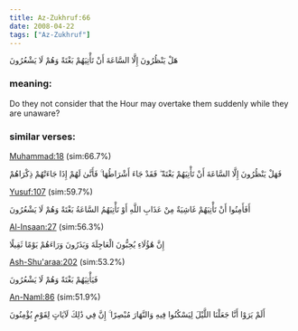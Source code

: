```yaml
---
title: Az-Zukhruf:66
date: 2008-04-22
tags: ["Az-Zukhruf"]
---
```

هَلْ يَنْظُرُونَ إِلَّا السَّاعَةَ أَنْ تَأْتِيَهُمْ بَغْتَةً وَهُمْ لَا يَشْعُرُونَ
### meaning: 
Do they not consider that the Hour may overtake them suddenly while they are unaware?
### similar verses: 

[Muhammad:18](/47/18) (sim:66.7%)

فَهَلْ يَنْظُرُونَ إِلَّا السَّاعَةَ أَنْ تَأْتِيَهُمْ بَغْتَةً ۖ فَقَدْ جَاءَ أَشْرَاطُهَا ۚ فَأَنَّىٰ لَهُمْ إِذَا جَاءَتْهُمْ ذِكْرَاهُمْ

[Yusuf:107](/12/107) (sim:59.7%)

أَفَأَمِنُوا أَنْ تَأْتِيَهُمْ غَاشِيَةٌ مِنْ عَذَابِ اللَّهِ أَوْ تَأْتِيَهُمُ السَّاعَةُ بَغْتَةً وَهُمْ لَا يَشْعُرُونَ

[Al-Insaan:27](/76/27) (sim:56.3%)

إِنَّ هَٰؤُلَاءِ يُحِبُّونَ الْعَاجِلَةَ وَيَذَرُونَ وَرَاءَهُمْ يَوْمًا ثَقِيلًا

[Ash-Shu'araa:202](/26/202) (sim:53.2%)

فَيَأْتِيَهُمْ بَغْتَةً وَهُمْ لَا يَشْعُرُونَ

[An-Naml:86](/27/86) (sim:51.9%)

أَلَمْ يَرَوْا أَنَّا جَعَلْنَا اللَّيْلَ لِيَسْكُنُوا فِيهِ وَالنَّهَارَ مُبْصِرًا ۚ إِنَّ فِي ذَٰلِكَ لَآيَاتٍ لِقَوْمٍ يُؤْمِنُونَ
